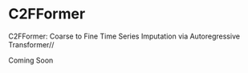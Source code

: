 # C2FFormer
C2FFormer: Coarse to Fine Time Series Imputation via Autoregressive Transformer//

Coming Soon
